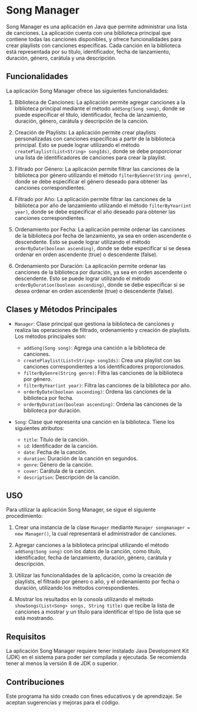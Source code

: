 # **Song Manager**
Song Manager es una aplicación en Java que permite administrar una lista de canciones.
La aplicación cuenta con una biblioteca principal que contiene todas las canciones disponibles, y ofrece funcionalidades para crear playlists con canciones específicas.
Cada canción en la biblioteca está representada por su título, identificador, fecha de lanzamiento, duración, género, carátula y una descripción.

## Funcionalidades
La aplicación Song Manager ofrece las siguientes funcionalidades:

1. Biblioteca de Canciones: La aplicación permite agregar canciones a la biblioteca principal mediante el método `addSong(Song song)`, 
donde se puede especificar el título, identificador, fecha de lanzamiento, duración, género, carátula y descripción de la canción.

2. Creación de Playlists: La aplicación permite crear playlists personalizadas con canciones específicas a partir de la biblioteca principal.
Esto se puede lograr utilizando el método `createPlaylist(List<String> songIds)`, donde se debe proporcionar una lista de identificadores de canciones para 
crear la playlist.

3. Filtrado por Género: La aplicación permite filtrar las canciones de la biblioteca por género utilizando el método `filterByGenre(String genre)`, 
donde se debe especificar el género deseado para obtener las canciones correspondientes.

4. Filtrado por Año: La aplicación permite filtrar las canciones de la biblioteca por año de lanzamiento utilizando el método `filterByYear(int year)`,
donde se debe especificar el año deseado para obtener las canciones correspondientes.

5. Ordenamiento por Fecha: La aplicación permite ordenar las canciones de la biblioteca por fecha de lanzamiento, ya sea en orden ascendente o descendente. 
Esto se puede lograr utilizando el método `orderByDate(boolean ascending)`, donde se debe especificar si se desea ordenar en orden ascendente (true) 
o descendente (false).

6. Ordenamiento por Duración: La aplicación permite ordenar las canciones de la biblioteca por duración, ya sea en orden ascendente o descendente. 
Esto se puede lograr utilizando el método `orderByDuration(boolean ascending)`, 
donde se debe especificar si se desea ordenar en orden ascendente (true) o descendente (false).

## Clases y Métodos Principales
* `Manager`: Clase principal que gestiona la biblioteca de canciones y realiza las operaciones de filtrado, ordenamiento y creación de playlists. 
Los métodos principales son:

  * `addSong(Song song)`: Agrega una canción a la biblioteca de canciones.
  * `createPlaylist(List<String> songIds)`: Crea una playlist con las canciones correspondientes a los identificadores proporcionados.
  * `filterByGenre(String genre)`: Filtra las canciones de la biblioteca por género.
  * `filterByYear(int year)`: Filtra las canciones de la biblioteca por año.
  * `orderByDate(boolean ascending)`: Ordena las canciones de la biblioteca por fecha.
  * `orderByDuration(boolean ascending)`: Ordena las canciones de la biblioteca por duración.
  
* `Song`: Clase que representa una canción en la biblioteca. Tiene los siguientes atributos:

  * `title`: Título de la canción.
  * `id`: Identificador de la canción.
  * `date`: Fecha de la canción.
  * `duration`: Duración de la canción en segundos.
  * `genre`: Género de la canción.
  * `cover`: Carátula de la canción.
  * `description`: Descripción de la canción.

## USO
Para utilizar la aplicación Song Manager, se sigue el siguiente procedimiento:

1. Crear una instancia de la clase `Manager` mediante `Manager songmanager = new Manager()`, la cual representará el administrador de canciones.

2. Agregar canciones a la biblioteca principal utilizando el método `addSong(Song song)` con los datos de la canción, como título, identificador,
fecha de lanzamiento, duración, género, carátula y descripción.

3. Utilizar las funcionalidades de la aplicación, como la creación de playlists, el filtrado por género o año, y el ordenamiento por fecha o duración, 
utilizando los métodos correspondientes.

4. Mostrar los resultados en la consola utilizando el método `showSongs(List<Song> songs, String title)` que recibe la lista de canciones a mostrar y un 
título para identificar el tipo de lista que se está mostrando.

## Requisitos
La aplicación Song Manager requiere tener instalado Java Development Kit (JDK) en el sistema para poder ser compilada y ejecutada. 
Se recomienda tener al menos la versión 8 de JDK o superior.

## Contribuciones
Este programa ha sido creado con fines educativos y de aprendizaje. Se aceptan sugerencias y mejoras para el código.

  
  
